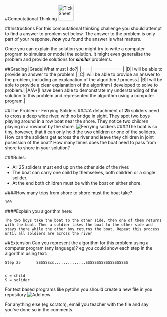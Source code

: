 #Computational Thinking <img src="../../Resources/brain.png" width=50px alt="Tick Sheet">


##Instructions
For this computational thinking challenge you should attempt to find a answer to problem set below. The answer to the problem is only part of your response, ***how*** you found the answer is what matters.

Once you can explain the solution you might try to write a computer program to simulate or model the solution. It might even generalise the problem and provide solutions for ***similar*** problems.

##Grading
|Grade|What must I do?|
|-----|---------------|
|D|I will be able to provide an answer to the problem.|
|C|I will be able to provide an answer to the problem, including an explanation of the algorithm / process.|
|B|I will be able to provide a clear explanation of the algorithm I developed to solve to problem.|
|A/A*|I have been able to demonstrate my understanding of the solution to this problem and represented the algorithm using a computer program.|

##The Problem - Ferrying Soliders
####A detachment of **25** soliders need to cross a deep wide river, with no bridge in sight. They spot two boys playing around in a row boat near the shore. They notice two children playing in a rowboat by the shore.
![Ferrying soldiers](../../Resources/ferrying.png)
####The boat is so tiny, however, that it can only hold the two children *or* one of the soliders. How can the soliders get across the river and leave they children in joint posession of the boat? How many times does the boat need to pass from shore to shore in your solution?

###Rules:
- All 25 soliders must end up on the other side of the river.
- The boat can carry one child by themselves, both children or a single solider.
- At the end both children must be with the boat on either shore.

####How many trips from shore to shore must the boat take?
```
100
```
####Explain you algorithm here:
```
The two boys take the boat to the other side, then one of them returns with the boat. Then a soldier takes the boat to the other side and stays there while the other boy returns the boat. Repeat this process until all soldiers are across the river
```
##Extension
Can you represent the algorithm for this problem using a computer program (any language)?
eg you could show each step in the algorithm using text:

```
Step 25       SSSSSScc..............SSSSSSSSSSSSSSSSSSS


c = child
S = solider
```       

For text based programs like pytohn you should create a new file in you repository
![Add new](../../Resources/new.png)

For anything else (eg scratch), email you teacher with the file and say you've done so in the comments.
